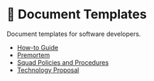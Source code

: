 # 📑 Document Templates

Document templates for software developers.

- [How-to Guide](./how-to-guide/)
- [Premortem](./premortem/)
- [Squad Policies and Procedures](./squad-policies-procedures/)
- [Technology Proposal](./technology-proposal/)
